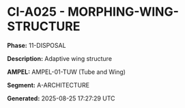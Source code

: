 # CI-A025 - MORPHING-WING-STRUCTURE

**Phase:** 11-DISPOSAL

**Description:** Adaptive wing structure

**AMPEL:** AMPEL-01-TUW (Tube and Wing)

**Segment:** A-ARCHITECTURE

**Generated:** 2025-08-25 17:27:29 UTC
